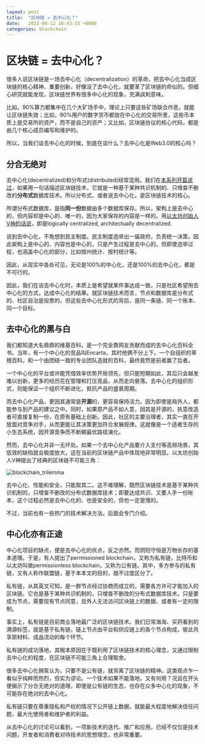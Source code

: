 ```yaml
---
layout: post
title:  "区块链 = 去中心化？"
date:   2022-06-12 16:43:15 +0800
categories: blockchain
---
```


# 区块链 = 去中心化？

很多人说区块链是一场去中心化（decentralization）的革命，把去中心化当成区块链的核心精神、重要创新，好像没了去中心化，就要革了区块链的命似的。但细心研究就能发现，区块链世界有很多中心化的现象，充满讽刺意味。

比如，90%算力都集中在几个大矿场手中，理论上只要这些矿场联合作恶，就能让区块链失效；比如，90%用户的数字货币都放在中心化的交易所里，这些币本质上是交易所的资产，而不是自己的资产；又比如，区块链协议的核心代码，都是由几个核心成员编写和维护的。

所以，当我们谈去中心化的时候，到底在谈什么？去中心化是Web3.0的核心吗？

## 分合无绝对

去中心化(decentralized)和分布式(distributed)经常混用。我们在[本系列开篇说过](https://mp.weixin.qq.com/s/SMjdzw7CAAL-32VHviCu4A)，如果用一句话描述区块链技术，它就是一种基于某种共识机制的、只增查不删改的**分布式**数据库技术。所以分布式、或者说去中心化，是区块链技术的核心。

所谓分布式数据库，是指**同一份**数据由多个数据库保存。所以，架构上是去中心的，但内容却是中心的、唯一的，因为大家保存的内容是一样的。用[以太坊创始人V神的话说](https://medium.com/@VitalikButerin/the-meaning-of-decentralization-a0c92b76a274)，即是logically centralized, architectually decentralized. 

说到去中心化，不免想到民主制度。民主制度选举出一届政府，负责统一决策，因此架构上是中心的、内容也是中心的，只是产生过程是去中心的。但即使选举过程，也涵盖中心化的部分，比如按州统计、按村统计等。

因此，从现实中各处可见，无论是100%的中心化，还是100%的去中心化，都是不可行的。

因此，我们在谈去中心化时，本质上是希望就某件事达成一致，只是社区希望用去中心化的方式，达成中心化的结果。就区块链技术而言，节点和数据库是分布式的、社区自治是投票的，但这些去中心化形式的背后，是同一条链、同一个账本、同一个目标。

## 去中心化的黑与白

我们都知道大名鼎鼎的维基百科，是一个完全靠网友贡献而成的去中心化百科全书。当年，有一个中心化的竞品叫Encarta，其时他俩不分上下。一个自组织的草根百科，和一个由团结一致的专业团队造就的百科，最终竟然是前者赢了后者。

一个中心化的平台或许能凭借效率优势开局领先，但只能短期如此，其后只会越发难以创新，更多的经历花在管理和打压竞品，从而走向衰落。去中心化的组织形式，则能保证一个组织不断进化，抵抗产品的盛衰周期。

而去中心化产品，更因其通常是**开源**的，更容易保持活力。因为即使是局外人，都能参与到产品的建议之中。同时，如果原产品不如人意，因其是开源的，执意改造者可直接复制一份，在原有基础上创新。因此，社区的主要治理者，其实一直在开放面对竞争对手，从而更能让其决策更加符合发展规律。这就像是一个适者生存的小生态系统，因开源竞争而不断朝最优路径演化。

然而，去中心化并非一无坏处。如果一个去中心化产品要介入支付等高频场景，其低效的缺陷就会极度放大，这在当前的区块链产品中体现地非常明显。以太坊创始人V神提出了经典的区块链不可能三角：

![blockchain_trilemma](/Users/holden/my_documents/Writing/articles/知乎专栏/blockchain_trilemma.png)

去中心化、性能和安全，只能取其二。这不难理解，既然区块链技术是基于某种共识机制的，只增查不删改的分布式数据库技术；即要达成共识、又要人手一份账本，这个过程必然是去中心化的、也是安全的，但也一定是慢的。

不过，当前也有一些热门的技术解决方法，后面会专门介绍。

## 中心化亦有正途

中心化项目的缺点，便是去中心化的优点，反之亦然。而阴阳守恒是万物长存的基本道理。于是，有人提出了permissioned blockchain，又称为私有链，比特币和以太坊叫做permissionless blockchain，又称为公有链。其中，多方参与的私有链，又有人称作联盟链，基于本本文的目的，就不过度区分了。

私有链，从其英文可知，是一群节点经过协商而成立的，需要各方许可才能加入的区块链。它也是基于某种共识机制的，只增查不删改的分布式数据库技术。只是要成为节点，需要现有节点同意，且外人无法访问区块链上的数据、或者有一定的限制。

事实上，私有链是目前商业落地最广泛的区块链技术。我们日常海淘、买药看到的溯源标签，就是基于私有链，链上节点由平台和供应链上的各个节点构成，彼此共享原材料、成品流动的每个环节。

私有链的成功落地，其根本原因在于既利用了区块链技术的核心理念，又通过限制去中心化的程度，在区块链不可能三角上合理取舍。

很多去中心化拥泵认为，只要不是公有链，就背离了区块链的精神。这类观点乍一看似乎纯粹而热烈，但实为谬论。一个技术如果不能落地，又有何用？况且在开头便揭示了分合无绝对的道理，即便是公有链的生态，也存在众多中心化的现象，不可能存在绝对的去中心化。

私有链只要在尊重隐私和产权的情况下公开链上数据，就能最大程度地解决信任问题，最大化使用者和维护者的利益。

从去中心化的讨论可以看到，一项新技术的迭代、推广和应用，已经不仅仅是技术问题，开发者和消费者对待技术的思想理念，也非常重要。



